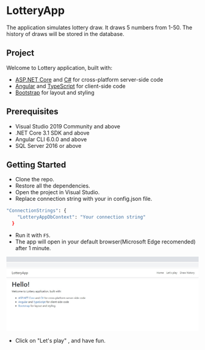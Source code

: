 # LotteryApp
The application simulates lottery draw. It draws 5 numbers from 1-50. 
The history of draws will be stored in the database. 

## Project
<p>Welcome to Lottery application, built with:</p>
<ul>
  <li><a href='https://get.asp.net/'>ASP.NET Core</a> and <a href='https://msdn.microsoft.com/en-us/library/67ef8sbd.aspx'>C#</a> for cross-platform server-side code</li>
  <li><a href='https://angular.io/'>Angular</a> and <a href='http://www.typescriptlang.org/'>TypeScript</a> for client-side code</li>
  <li><a href='http://getbootstrap.com/'>Bootstrap</a> for layout and styling</li>
</ul>

## Prerequisites
- Visual Studio 2019 Community and above
- .NET Core 3.1 SDK and above
- Angular CLI 6.0.0 and above
- SQL Server 2016 or above

## Getting Started
- Clone the repo.
- Restore all the dependencies.
- Open the project in Visual Studio.
- Replace connection string with your in config.json file.
```sh
"ConnectionStrings": {
    "LotteryAppDbContext": "Your connection string"
  }
```
- Run it with `F5`.
- The app will open in your default browser(Microsoft Edge recomended) after 1 minute.

![alt text](https://github.com/mrok5/LotteryApp/blob/master/lotteryApp.jpg)

- Click on "Let's play" , and have fun.


